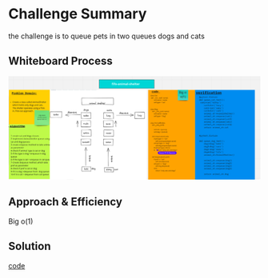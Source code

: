 # Challenge Summary
the challenge is to queue pets in two queues dogs and cats
## Whiteboard Process
![](whiteBoard.png)
## Approach & Efficiency
Big o(1)
## Solution
<!-- Show how to run your code, and examples of it in action -->
[code](fifo_animal_shelter.py)
